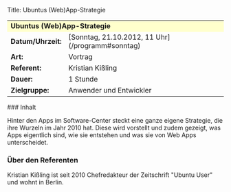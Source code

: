 Title: Ubuntus (Web)App-Strategie

<table border="0" cellpadding="3" cellspacing="0" width="100%">
<tr>
<td colspan="3" style="font-weight: bold; background-color: #ffffcc;">
Ubuntus (Web)App-Strategie

</td>
</tr>
<tr>
<td style="font-weight: bold;">
Datum/Uhrzeit:

</td>
<td>
[Sonntag, 21.10.2012, 11 Uhr](/programm#sonntag)

</td>
</tr>
<tr>
<td style="font-weight: bold;">
Art:

</td>
<td>
Vortrag

</td>
</tr>
<tr>
<td style="font-weight: bold;">
Referent:

</td>
<td>
Kristian Kißling

</td>
</tr>
<tr>
<td style="font-weight: bold;">
Dauer:

</td>
<td>
1 Stunde

</td>
</tr>
<tr>
<td style="font-weight: bold;">
Zielgruppe:

</td>
<td>
Anwender und Entwickler

</td>
</tr>
</table>
### Inhalt

Hinter den Apps im Software-Center steckt eine ganze eigene Strategie,
die ihre Wurzeln im Jahr 2010 hat. Diese wird vorstellt und zudem
gezeigt, was Apps eigentlich sind, wie sie entstehen und was sie von Web
Apps unterscheidet.

### Über den Referenten

Kristian Kißling ist seit 2010 Chefredakteur der Zeitschrift "Ubuntu
User" und wohnt in Berlin.

